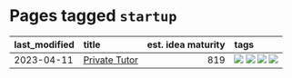# Pages tagged `startup`

|last_modified|title|est. idea maturity|tags
|:---|:---|---:|:---|
|2023-04-11|[Private Tutor](../private_tutor.md)|819|[![](https://img.shields.io/badge/tag-AI-8e95e2)](../tags/AI.md) [![](https://img.shields.io/badge/tag-discussion-be4650)](../tags/discussion.md) [![](https://img.shields.io/badge/tag-education-f76896)](../tags/education.md) [![](https://img.shields.io/badge/tag-startup-3f3dc3)](../tags/startup.md)|